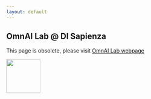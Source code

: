 ```yaml
---
layout: default
---
```


## OmnAI Lab @ DI Sapienza <a name="research"></a>
This page is obsolete, please visit [OmnAI Lab webpage](https://omnai.di.uniroma1.it/) <a href="https://omnai.di.uniroma1.it/">

<img width='90 pixel' src="https://omnai.di.uniroma1.it/media/omnai_hu8f074dd8928bdc80b9990d43348ff4f9_59023_1200x0_resize_lanczos_3.png"></a>